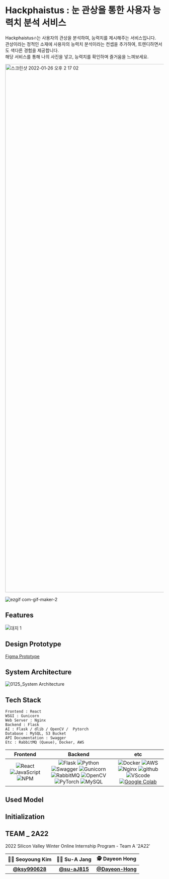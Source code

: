 # Hackphaistus : 눈 관상을 통한 사용자 능력치 분석 서비스

Hackphaistus🔥는 사용자의 관상을 분석하여, 능력치를 제시해주는 서비스입니다.<br/>
관상이라는 정적인 소재에 사용자의 능력치 분석이라는 컨셉을 추가하여, 트렌디하면서도 색다른 경험을 제공합니다.<br/>
해당 서비스를 통해 나의 사진을 넣고, 능력치를 확인하며 즐거움을 느껴보세요.

<img width="1680" alt="스크린샷 2022-01-26 오후 2 17 02" src="https://user-images.githubusercontent.com/85851785/151108007-b8cc7e74-6c06-4bd1-bf9a-a78a4dcc9ff2.png">

![ezgif com-gif-maker-2](https://user-images.githubusercontent.com/85851785/151111264-cc95fad6-2b38-4f52-bdf2-795bb45d11b7.gif)




## Features
![대지 1](https://user-images.githubusercontent.com/85851785/151108783-b4fffffb-fed3-4141-891c-72a88e6cac74.png)


## Design Prototype
[Figma Prototype](https://www.figma.com/file/PS2Uh2ZoxMXotOkz6aZg1w/Hackphaistus-Prototype?node-id=0%3A1)


## System Architecture
![0125_System Architecture](https://user-images.githubusercontent.com/85851785/151111455-73adc106-d221-4038-80dc-494793eb7bbc.png)


## Tech Stack
```
Frontend : React
WSGI : Gunicorn
Web Server : Nginx
Backend : Flask 
AI : Flask / dlib / OpenCV /  Pytorch 
Database : MySQL, S3 Bucket
API Documentation : Swagger
Etc : RabbitMQ (Queue), Docker, AWS
```

|         Frontend         |      Backend      |         etc          |
| :----------------------: | :---------------: | :------------------: |
| ![React](https://img.shields.io/badge/React-v17.0.2-20232A?style=flat&logo=react&logoColor=61DAFB) ![JavaScript](https://img.shields.io/badge/javascript-ES6+-%23323330.svg?style=flat&logo=javascript&logoColor=%23F7DF1E) ![NPM](https://img.shields.io/badge/NPM-v6.14.14-%23000000.svg?style=flat&logo=npm&logoColor=white) | ![Flask](https://img.shields.io/badge/flask-v2.0.2-green?logo=flask) ![Python](https://img.shields.io/badge/python-v3.8.8-3670A0?style=flat&logo=python&logoColor=ffdd54) ![Swagger](https://img.shields.io/badge/Swagger-v2.9.2-%23Clojure?style=flat&logo=swagger&logoColor=white) ![Gunicorn](https://img.shields.io/badge/gunicorn-v20.1.0-darkgreen?logo=gunicorn) ![RabbitMQ](https://img.shields.io/badge/rabbitmq-v3.9.13-orange?logo=rabbitmq) ![OpenCV](https://img.shields.io/badge/opencv-v4.5.5.62-%23white.svg?style=flat&logo=opencv&logoColor=white) ![PyTorch](https://img.shields.io/badge/PyTorch-v1.10.1-%23EE4C2C.svg?style=flat&logo=PyTorch&logoColor=white) ![MySQL](https://img.shields.io/badge/mysql-v8.0.27-%2300f.svg?style=flat&logo=mysql&logoColor=white) | ![Docker](https://img.shields.io/badge/docker-v20.10.22-%230db7ed.svg?style=flat&logo=docker&logoColor=white) ![AWS](https://img.shields.io/badge/AWS-%23FF9900.svg?style=flat&logo=amazon-aws&logoColor=white) ![Nginx](https://img.shields.io/badge/Nginx-v1.20.2-brightgreen?logo=nginx) ![github](https://img.shields.io/badge/github-gray?logo=github) ![VScode](https://img.shields.io/badge/VScode-v1.52.1-blue?logo=visual-studio-code) [![Google Colab](https://colab.research.google.com/assets/colab-badge.svg)](https://colab.research.google.com/github/Naereen/badges)|


## Used Model


## Initialization


## TEAM _ 2A22
  
  2022 Silicon Valley Winter Online Internship Program - Team A '2A22'
  
  |👩‍💻 Seoyoung Kim|👩‍🎨 Su-A Jang|🕵️‍ Dayeon Hong|
|:------:|:------:|:------:|
|**[@ksy990628](https://github.com/ksy990628)**|**[@su-aJ815](https://github.com/su-aJ815)**|**[@Dayeon-Hong](https://github.com/Dayeon-Hong)**|
